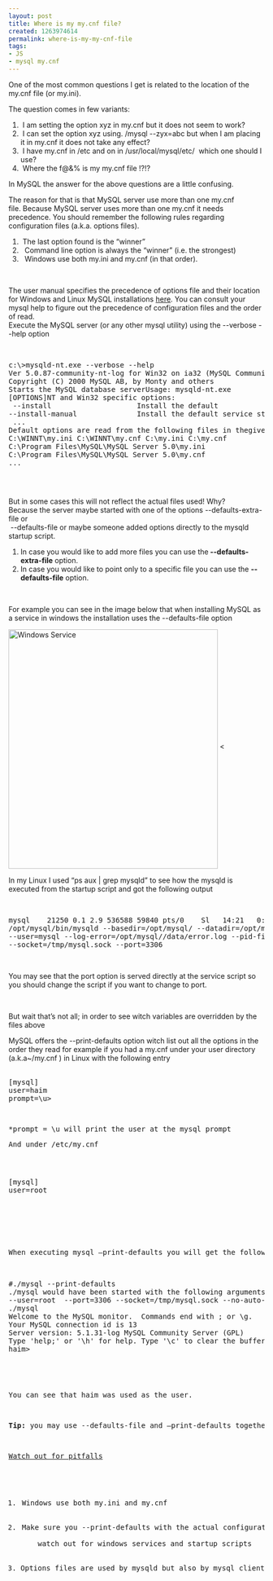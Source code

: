 ```yaml
---
layout: post
title: Where is my my.cnf file?
created: 1263974614
permalink: where-is-my-my-cnf-file
tags:
- JS
- mysql my.cnf
---
```

<p>One of the most common questions I get is related to the location of the my.cnf file (or my.ini).</p>
<p>The question comes in few variants:</p>
<ol>
    <li>&nbsp;I am setting the option xyz in my.cnf but it does not seem to work?</li>
    <li>&nbsp;I can set the option xyz using. /mysql --zyx=abc but when I am placing it in my.cnf it does not take any effect?</li>
    <li>&nbsp;I have my.cnf in /etc and on in&nbsp;/usr/local/mysql/etc/&nbsp;&nbsp;which one should I use?</li>
    <li>&nbsp;Where the f@&amp;% is my my.cnf file !?!?</li>
</ol>
<p>In MySQL the answer for the above questions are a little confusing.</p>
<!--break-->
<p>The reason for that is that MySQL server use more than one my.cnf file.&nbsp;Because MySQL server uses more&nbsp;than one my.cnf it needs precedence. You should remember the following rules regarding configuration files&nbsp;(a.k.a. options files). &nbsp;</p>
<ol>
    <li>&nbsp;The last option found is the &ldquo;winner&rdquo;</li>
    <li>&nbsp;&nbsp;Command line option is always the &ldquo;winner&rdquo; (i.e. the strongest)</li>
    <li>&nbsp;&nbsp;Windows use both my.ini and my.cnf (in that order).</li>
</ol>
<p>&nbsp;</p>
<p>The user manual specifies the precedence of options file and their location for Windows and Linux MySQL installations <a href="http://dev.mysql.com/doc/refman/5.1/en/option-files.html">here</a>. You can consult your mysql help to figure out the precedence of configuration files and the order of read. <br />
Execute the MySQL server (or any other mysql utility) using the --verbose --help option&nbsp; &nbsp;</p>
<p>&nbsp;</p>
<pre>
c:\&gt;mysqld-nt.exe --verbose --help
Ver 5.0.87-community-nt-log for Win32 on ia32 (MySQL Community Edition (GPL))
Copyright (C) 2000 MySQL AB, by Monty and others
Starts the MySQL database serverUsage: mysqld-nt.exe 
[OPTIONS]<o:p></o:p>NT and Win32 specific options:
 --install&nbsp;&nbsp;&nbsp;&nbsp;&nbsp;&nbsp;&nbsp;&nbsp;&nbsp;&nbsp;&nbsp;&nbsp;&nbsp;&nbsp;&nbsp;&nbsp;&nbsp;&nbsp;&nbsp;&nbsp;Install the default
--install-manual&nbsp;&nbsp;&nbsp;&nbsp;&nbsp;&nbsp;&nbsp;&nbsp;&nbsp;&nbsp;&nbsp;&nbsp;&nbsp; Install the default service started
&nbsp;...
Default options are read from the following files in thegiven order:
C:\WINNT\my.ini C:\WINNT\my.cnf C:\my.ini C:\my.cnf 
C:\Program Files\MySQL\MySQL Server 5.0\my.ini 
C:\Program Files\MySQL\MySQL Server 5.0\my.cnf
...</pre>
<pre><o:p></o:p></pre>
<p>&nbsp;</p>
<p>But in some cases this will not reflect the actual files used! Why?<br />
Because the server maybe started with one of the options --defaults-extra-file or<br />
&nbsp;--defaults-file or maybe someone added options directly to the mysqld startup script.</p>
<ol>
    <li>In case you would like to add more files you can use the<strong> --defaults-extra-file</strong> option. &nbsp;</li>
    <li>In case you would like to point only to a specific file you can use the <strong>--defaults-file</strong> option.&nbsp;</li>
</ol>
<p>&nbsp;</p>
<p>For example you can see in the image below that when installing MySQL as a service in windows the installation uses the --defaults-file option&nbsp;&nbsp;&nbsp;</p>
<p><img height="470" alt="Windows Service" width="412" align="middle" src="/files/upload/13/mysql-service.png" />&nbsp;&lt;</p>
<p>In my Linux I used &ldquo;ps aux | grep mysqld&rdquo; to see how the mysqld is executed from the startup script and got the following output</p>
<p>&nbsp;</p>
<pre>
mysql    21250 0.1 2.9 536588 59840 pts/0    Sl   14:21   0:00
/opt/mysql/bin/mysqld --basedir=/opt/mysql/ --datadir=/opt/mysql//data
--user=mysql --log-error=/opt/mysql//data/error.log --pid-file=/opt/mysql//data/haimr.com.pid
--socket=/tmp/mysql.sock --port=3306</pre>
<p>&nbsp;</p>
<p>You may see that the port option is served directly at the service script so you should change the script if you want to change to port.</p>
<p>&nbsp;</p>
<p>But wait that&rsquo;s not all; in order to see witch variables are overridden by the files above</p>
<p>MySQL offers the --print-defaults option witch list out all the options in the order they read for example if you had a my.cnf under your user directory (a.k.a~/my.cnf ) in Linux with the following entry<br />
&nbsp;</p>
<pre>
[mysql]
user=haim
prompt=\u&gt;</pre>
<pre><p>&nbsp;<br />*prompt = \u will print the user at the mysql prompt</p><p>And under /etc/my.cnf</p><pre style="padding-right: 0px; padding-left: 0px; padding-bottom: 0px; margin: 0px; padding-top: 0px"><pre>

<pre style="padding-right: 0px; padding-left: 0px; padding-bottom: 0px; margin: 0px; padding-top: 0px"><pre>
[mysql]
user=root </pre>
</pre>
</pre>
<p>When executing mysql &ndash;print-defaults you will get the following output</p>
</pre>
#./mysql --print-defaults
./mysql would have been started with the following arguments:
--user=root  --port=3306 --socket=/tmp/mysql.sock --no-auto-rehash --user= haim --prompt=\u&gt;
./mysql
Welcome to the MySQL monitor.  Commands end with ; or \g.
Your MySQL connection id is 13
Server version: 5.1.31-log MySQL Community Server (GPL)&rlm;
Type 'help;' or '\h' for help. Type '\c' to clear the buffer.
haim&gt;
<p class="MsoNormal">&nbsp;</p>
<p class="MsoNormal">You can see that haim was used as the user.</p>
<p class="MsoNormal"><strong>Tip:</strong> you may use --defaults-file and &ndash;print-defaults together.</p>
<p class="MsoNormal"><u>Watch out for pitfalls</u></p>
<ol>
    <li><span><span><span style="font: 7pt &quot;Times New Roman&quot;; font-size-adjust: none; font-stretch: normal">&nbsp;</span></span></span>Windows use both my.ini and my.cnf</li>
    <li><span><span><span style="font: 7pt &quot;Times New Roman&quot;; font-size-adjust: none; font-stretch: normal">&nbsp;</span></span></span>Make sure you --print-defaults with the actual configuration of your running server <br />
    watch out for windows services and startup scripts</li>
    <li>Options files are used by mysqld but also by mysql client and other clients</li>
</ol>
</pre>
<p>&nbsp;</p>
